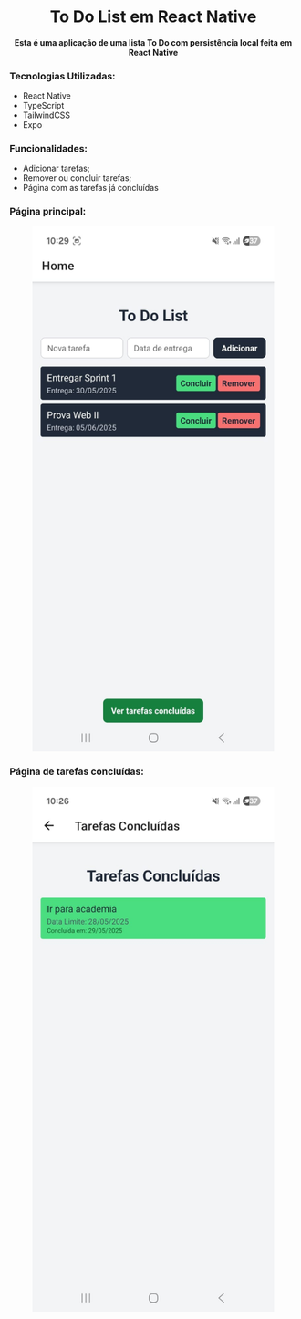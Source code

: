 <h1 align="center">To Do List em React Native</h1>
<h4 align="center">Esta é uma aplicação de uma lista To Do com persistência local feita em React Native</h4>

### Tecnologias Utilizadas:
* React Native
* TypeScript
* TailwindCSS
* Expo

### Funcionalidades:
* Adicionar tarefas;
* Remover ou concluir tarefas;
* Página com as tarefas já concluídas

### Página principal:
<figure>
  <img src="https://github.com/ArielceJr/to-do-list/blob/main/img/home.jpeg" alt="Home">
</figure>

### Página de tarefas concluídas:
<figure>
  <img src="https://github.com/ArielceJr/to-do-list/blob/main/img/screen_donetask.jpeg" alt="Home">
</figure>


  
